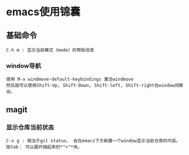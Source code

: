 # emacs使用锦囊

## 基础命令

	C-h m : 显示当前模式（mode）的帮助信息
	
### window导航
	
	使用 M-x windmove-default-keybindings 激活windmove
	然后就可以使用Shift-Up, Shift-Down, Shift-left, Shift-right在window间移动。
	
## magit
	
### 显示仓库当前状态
	C-x g : 相当于git status， 会在emacs下方新建一个window显示当前仓库的内容。
	按tab： 可以展开缩起来的*">"*块。
	
